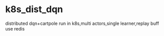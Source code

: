 # k8s_dist_dqn
distributed dqn+cartpole run in k8s,multi actors,single learner,replay buff use redis
